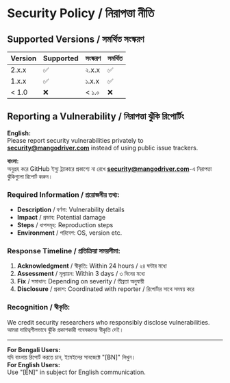 # Security Policy / নিরাপত্তা নীতি

## Supported Versions / সমর্থিত সংস্করণ

| Version | Supported          | সংস্করণ | সমর্থিত          |
| ------- | ------------------ | ------- | ---------------- |
| 2.x.x   | :white_check_mark: | ২.x.x   | :white_check_mark: |
| 1.x.x   | :white_check_mark: | ১.x.x   | :white_check_mark: |
| < 1.0   | :x:                | < ১.০   | :x:              |

## Reporting a Vulnerability / নিরাপত্তা ঝুঁকি রিপোর্টিং

**English:**  
Please report security vulnerabilities privately to **security@mangodriver.com** instead of using public issue trackers.

**বাংলা:**  
অনুগ্রহ করে GitHub ইস্যু ট্র্যাকারে প্রকাশ্যে না রেখে **security@mangodriver.com**-এ নিরাপত্তা ঝুঁকিগুলো রিপোর্ট করুন।

### Required Information / প্রয়োজনীয় তথ্য:
- **Description** / বর্ণনা: Vulnerability details
- **Impact** / প্রভাব: Potential damage
- **Steps** / ধাপসমূহ: Reproduction steps
- **Environment** / পরিবেশ: OS, version etc.

### Response Timeline / প্রতিক্রিয়া সময়সীমা:
1. **Acknowledgment** / স্বীকৃতি: Within 24 hours / ২৪ ঘন্টার মধ্যে
2. **Assessment** / মূল্যায়ন: Within 3 days / ৩ দিনের মধ্যে
3. **Fix** / সমাধান: Depending on severity / তীব্রতা অনুযায়ী
4. **Disclosure** / প্রকাশ: Coordinated with reporter / রিপোর্টার সাথে সমন্বয় করে

### Recognition / স্বীকৃতি:
We credit security researchers who responsibly disclose vulnerabilities.  
আমরা দায়িত্বশীলভাবে ঝুঁকি প্রকাশকারী গবেষকদের স্বীকৃতি দেই।

---

**For Bengali Users:**  
যদি বাংলায় রিপোর্ট করতে চান, ইমেইলের সাবজেক্টে "[BN]" লিখুন।  
**For English Users:**  
Use "[EN]" in subject for English communication.

